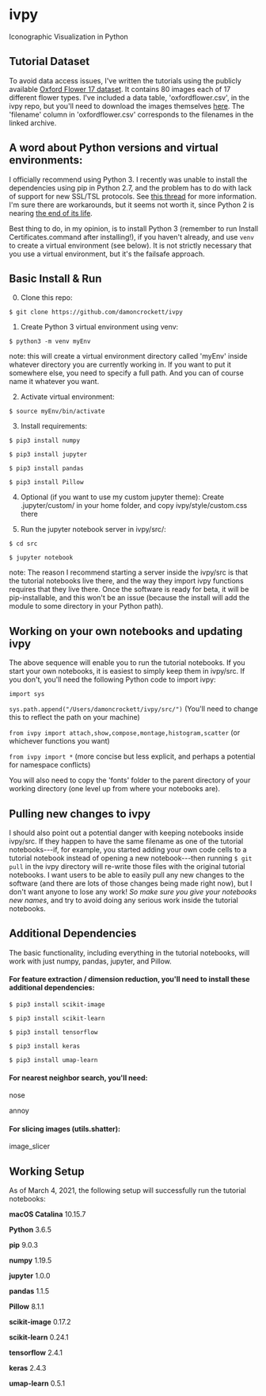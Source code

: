# ivpy
Iconographic Visualization in Python

## Tutorial Dataset

To avoid data access issues, I've written the tutorials using the publicly available [Oxford Flower 17 dataset](http://www.robots.ox.ac.uk/~vgg/data/flowers/17/). It contains 80 images each of 17 different flower types. I've included a data table, 'oxfordflower.csv', in the ivpy repo, but you'll need to download the images themselves [here](http://www.robots.ox.ac.uk/~vgg/data/flowers/17/17flowers.tgz). The 'filename' column in 'oxfordflower.csv' corresponds to the filenames in the linked archive.

## A word about Python versions and virtual environments:

I officially recommend using Python 3. I recently was unable to install the dependencies using pip in Python 2.7, and the problem has to do with lack of support for new SSL/TSL protocols. See [this thread](https://github.com/pypa/get-pip/issues/26) for more information. I'm sure there are workarounds, but it seems not worth it, since Python 2 is nearing [the end of its life](https://legacy.python.org/dev/peps/pep-0373/).

Best thing to do, in my opinion, is to install Python 3 (remember to run Install Certificates.command after installing!), if you haven't already, and use `venv` to create a virtual environment (see below). It is not strictly necessary that you use a virtual environment, but it's the failsafe approach.

## Basic Install & Run

0. Clone this repo:

`$ git clone https://github.com/damoncrockett/ivpy`

1. Create Python 3 virtual environment using venv:

`$ python3 -m venv myEnv`

note: this will create a virtual environment directory called 'myEnv' inside whatever directory you are currently working in. If you want to put it somewhere else, you need to specify a full path. And you can of course name it whatever you want.

2. Activate virtual environment:

`$ source myEnv/bin/activate`

3. Install requirements:

`$ pip3 install numpy`

`$ pip3 install jupyter`

`$ pip3 install pandas`

`$ pip3 install Pillow`


4. Optional (if you want to use my custom jupyter theme): Create .jupyter/custom/ in your home folder, and copy ivpy/style/custom.css there

5. Run the jupyter notebook server in ivpy/src/:

`$ cd src`

`$ jupyter notebook`

note: The reason I recommend starting a server inside the ivpy/src is that the tutorial notebooks live there, and the way they import ivpy functions requires that they live there. Once the software is ready for beta, it will be pip-installable, and this won't be an issue (because the install will add the module to some directory in your Python path).

## Working on your own notebooks and updating ivpy

The above sequence will enable you to run the tutorial notebooks. If you start your own notebooks, it is easiest to simply keep them in ivpy/src. If you don't, you'll need the following Python code to import ivpy:

`import sys`

`sys.path.append("/Users/damoncrockett/ivpy/src/")` (You'll need to change this to reflect the path on your machine)

`from ivpy import attach,show,compose,montage,histogram,scatter` (or whichever functions you want)

`from ivpy import *` (more concise but less explicit, and perhaps a potential for namespace conflicts)


You will also need to copy the 'fonts' folder to the parent directory of your working directory (one level up from where your notebooks are).

## Pulling new changes to ivpy

I should also point out a potential danger with keeping notebooks inside ivpy/src. If they happen to have the same filename as one of the tutorial notebooks---if, for example, you started adding your own code cells to a tutorial notebook instead of opening a new notebook---then running `$ git pull` in the ivpy directory will re-write those files with the original tutorial notebooks. I want users to be able to easily pull any new changes to the software (and there are lots of those changes being made right now), but I don't want anyone to lose any work! _So make sure you give your notebooks new names_, and try to avoid doing any serious work inside the tutorial notebooks.

## Additional Dependencies

The basic functionality, including everything in the tutorial notebooks, will work with just numpy, pandas, jupyter, and Pillow. 

#### For feature extraction / dimension reduction, you'll need to install these additional dependencies:

`$ pip3 install scikit-image`

`$ pip3 install scikit-learn`

`$ pip3 install tensorflow`

`$ pip3 install keras`

`$ pip3 install umap-learn`

#### For nearest neighbor search, you'll need:

nose

annoy


#### For slicing images (utils.shatter):

image_slicer


## Working Setup

As of March 4, 2021, the following setup will successfully run the tutorial notebooks:

**macOS Catalina** 10.15.7

**Python** 3.6.5

**pip** 9.0.3

**numpy** 1.19.5

**jupyter** 1.0.0

**pandas** 1.1.5

**Pillow** 8.1.1

**scikit-image** 0.17.2

**scikit-learn** 0.24.1

**tensorflow** 2.4.1

**keras** 2.4.3

**umap-learn** 0.5.1
